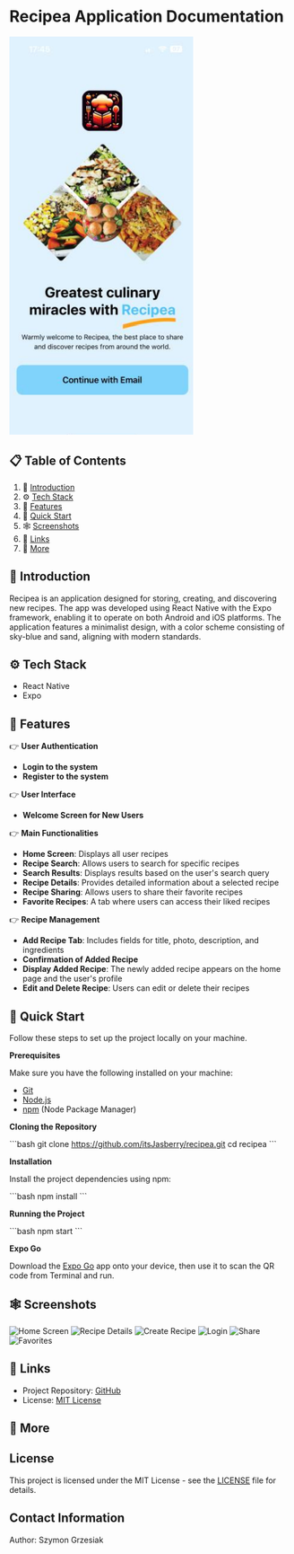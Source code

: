 # Recipea Application Documentation
![First screen](./assets/images/firstScreen.png)

## 📋 <a name="table">Table of Contents</a>

1. 🤖 [Introduction](#introduction)
2. ⚙️ [Tech Stack](#tech-stack)
3. 🔋 [Features](#features)
4. 🤸 [Quick Start](#quick-start)
5. 🕸️ [Screenshots](#screenshots)
6. 🔗 [Links](#links)
7. 🚀 [More](#more)

## <a name="introduction">🤖 Introduction</a>

Recipea is an application designed for storing, creating, and discovering new recipes. The app was developed using React Native with the Expo framework, enabling it to operate on both Android and iOS platforms. The application features a minimalist design, with a color scheme consisting of sky-blue and sand, aligning with modern standards.

## <a name="tech-stack">⚙️ Tech Stack</a>

- React Native
- Expo

## <a name="features">🔋 Features</a>

👉 **User Authentication**
- **Login to the system**
- **Register to the system**

👉 **User Interface**
- **Welcome Screen for New Users**

👉 **Main Functionalities**
- **Home Screen**: Displays all user recipes
- **Recipe Search**: Allows users to search for specific recipes
- **Search Results**: Displays results based on the user's search query
- **Recipe Details**: Provides detailed information about a selected recipe
- **Recipe Sharing**: Allows users to share their favorite recipes
- **Favorite Recipes**: A tab where users can access their liked recipes

👉 **Recipe Management**
- **Add Recipe Tab**: Includes fields for title, photo, description, and ingredients
- **Confirmation of Added Recipe**
- **Display Added Recipe**: The newly added recipe appears on the home page and the user's profile
- **Edit and Delete Recipe**: Users can edit or delete their recipes

## <a name="quick-start">🤸 Quick Start</a>

Follow these steps to set up the project locally on your machine.

**Prerequisites**

Make sure you have the following installed on your machine:

- [Git](https://git-scm.com/)
- [Node.js](https://nodejs.org/en)
- [npm](https://www.npmjs.com/) (Node Package Manager)

**Cloning the Repository**

\`\`\`bash
git clone https://github.com/itsJasberry/recipea.git
cd recipea
\`\`\`

**Installation**

Install the project dependencies using npm:

\`\`\`bash
npm install
\`\`\`

**Running the Project**

\`\`\`bash
npm start
\`\`\`

**Expo Go**

Download the [Expo Go](https://expo.dev/go) app onto your device, then use it to scan the QR code from Terminal and run.

## <a name="screenshots">🕸️ Screenshots</a>

![Home Screen](./images/homeScreen.png)
![Recipe Details](./images/details.png)
![Create Recipe](./images/create.png)
![Login](./images/login.png)
![Share](./images/share.png)
![Favorites](./images/favourites.png)



## <a name="links">🔗 Links</a>

- Project Repository: [GitHub](https://github.com/yourusername/recipea)
- License: [MIT License](https://opensource.org/licenses/MIT)

## <a name="more">🚀 More</a>


## License

This project is licensed under the MIT License - see the [LICENSE](https://opensource.org/licenses/MIT) file for details.

## Contact Information
Author: Szymon Grzesiak  